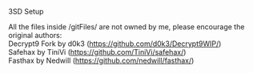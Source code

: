 3SD Setup

All the files inside /gitFiles/ are not owned by me, please encourage the original authors:<br>
Decrypt9 Fork by d0k3 (https://github.com/d0k3/Decrypt9WIP/)<br>
Safehax by TiniVi (https://github.com/TiniVi/safehax/)<br>
Fasthax by Nedwill (https://github.com/nedwill/fasthax/)